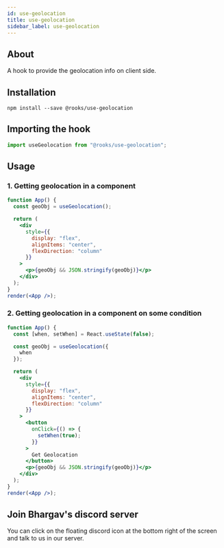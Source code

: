 ```yaml
---
id: use-geolocation
title: use-geolocation
sidebar_label: use-geolocation
---
```


    

## About

A hook to provide the geolocation info on client side.

## Installation

    npm install --save @rooks/use-geolocation

## Importing the hook

```javascript
import useGeolocation from "@rooks/use-geolocation";
```

## Usage

### 1. Getting geolocation in a component

```jsx
function App() {
  const geoObj = useGeolocation();

  return (
    <div
      style={{
        display: "flex",
        alignItems: "center",
        flexDirection: "column"
      }}
    >
      <p>{geoObj && JSON.stringify(geoObj)}</p>
    </div>
  );
}
render(<App />);
```

### 2. Getting geolocation in a component on some condition

```jsx
function App() {
  const [when, setWhen] = React.useState(false);

  const geoObj = useGeolocation({
    when
  });

  return (
    <div
      style={{
        display: "flex",
        alignItems: "center",
        flexDirection: "column"
      }}
    >
      <button
        onClick={() => {
          setWhen(true);
        }}
      >
        Get Geolocation
      </button>
      <p>{geoObj && JSON.stringify(geoObj)}</p>
    </div>
  );
}
render(<App />);
```


## Join Bhargav's discord server
You can click on the floating discord icon at the bottom right of the screen and talk to us in our server.

    
